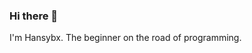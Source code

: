 ### Hi there 👋
 I'm Hansybx.
 The beginner on the road of programming.

<!--[![Anurag's github stats](https://github-readme-stats.vercel.app/api?username=Hansybx "![Anurag's github stats")](https://github.com/anuraghazra/github-readme-stats)-->
<!--
**Hansybx/Hansybx** is a ✨ _special_ ✨ repository because its `README.md` (this file) appears on your GitHub profile.

Here are some ideas to get you started:

- 🔭 I’m currently working on ...
- 🌱 I’m currently learning ...
- 👯 I’m looking to collaborate on ...
- 🤔 I’m looking for help with ...
- 💬 Ask me about ...
- 📫 How to reach me: ...
- 😄 Pronouns: ...
- ⚡ Fun fact: ...
-->
